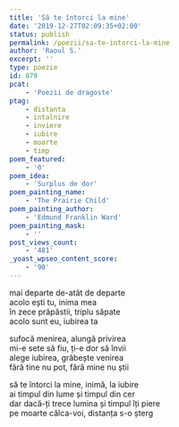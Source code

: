 ```yaml
---
title: 'Să te întorci la mine'
date: '2019-12-27T02:09:35+02:00'
status: publish
permalink: /poezii/sa-te-intorci-la-mine
author: 'Raoul S.'
excerpt: ''
type: poezie
id: 879
pcat:
    - 'Poezii de dragoste'
ptag:
    - distanta
    - intalnire
    - inviere
    - iubire
    - moarte
    - timp
poem_featured:
    - '0'
poem_idea:
    - 'Surplus de dor'
poem_painting_name:
    - 'The Prairie Child'
poem_painting_author:
    - 'Edmund Franklin Ward'
poem_painting_mask:
    - ''
post_views_count:
    - '481'
_yoast_wpseo_content_score:
    - '90'
---
```

mai departe de-atât de departe  
acolo ești tu, inima mea  
în zece prăpăstii, triplu săpate  
acolo sunt eu, iubirea ta

sufocă menirea, alungă privirea  
mi-e sete să fiu, ți-e dor să învii  
alege iubirea, grăbește venirea  
fără tine nu pot, fără mine nu știi

să te întorci la mine, inimă, la iubire  
ai timpul din lume și timpul din cer  
dar dacă-ți trece lumina și timpul îți piere  
pe moarte călca-voi, distanța s-o șterg